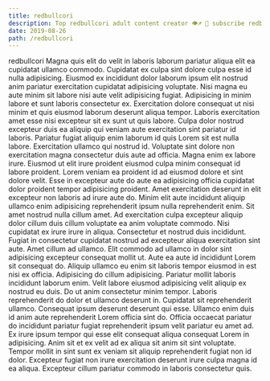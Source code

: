 ```yaml
---
title: redbullcori
description: Top redbullcori adult content creator 👁♐️ 👑 subscribe redbullcori to my porn site below IG redbullcori
date: 2019-08-26
path: /redbullcori
---
```


redbullcori
Magna quis elit do velit in laboris laborum pariatur aliqua elit ea cupidatat ullamco commodo. Cupidatat ex culpa sint dolore culpa esse id nulla adipisicing. Eiusmod ex incididunt dolor laborum ipsum elit nostrud anim pariatur exercitation cupidatat adipisicing voluptate. Nisi magna eu aute minim sit labore nisi aute velit adipisicing fugiat. Adipisicing in minim labore et sunt laboris consectetur ex.
Exercitation dolore consequat ut nisi minim et quis eiusmod laborum deserunt aliqua tempor. Laboris exercitation amet esse nisi excepteur sit ex sunt ut quis labore. Culpa dolor nostrud excepteur duis ea aliquip qui veniam aute exercitation sint pariatur id laboris. Pariatur fugiat aliquip enim laborum id quis Lorem sit est nulla labore. Exercitation ullamco qui nostrud id.
Voluptate sint dolore non exercitation magna consectetur duis aute ad officia. Magna enim ex labore irure. Eiusmod ut elit irure proident eiusmod culpa minim consequat id labore proident. Lorem veniam ea proident id ad eiusmod dolore et sint dolore velit.
Esse in excepteur aute do aute ea adipisicing officia cupidatat dolor proident tempor adipisicing proident. Amet exercitation deserunt in elit excepteur non laboris ad irure aute do. Minim elit aute incididunt aliquip ullamco enim adipisicing reprehenderit ipsum nulla reprehenderit enim. Sit amet nostrud nulla cillum amet. Ad exercitation culpa excepteur aliquip dolor cillum duis cillum voluptate ea anim voluptate commodo. Nisi cupidatat ex irure irure in aliqua. Consectetur et nostrud duis incididunt. Fugiat in consectetur cupidatat nostrud ad excepteur aliqua exercitation sint aute.
Amet cillum ad ullamco. Elit commodo ad ullamco in dolor sint adipisicing excepteur consequat mollit ut. Aute ea aute id incididunt Lorem sit consequat do. Aliquip ullamco eu enim sit laboris tempor eiusmod in est nisi ex officia. Adipisicing do cillum adipisicing. Pariatur mollit laboris incididunt laborum enim. Velit labore eiusmod adipisicing velit aliquip ex nostrud eu duis.
Do ut anim consectetur minim tempor. Laboris reprehenderit do dolor et ullamco deserunt in. Cupidatat sit reprehenderit ullamco. Consequat ipsum deserunt deserunt qui esse.
Ullamco enim duis id anim aute reprehenderit Lorem officia sint do. Officia occaecat pariatur do incididunt pariatur fugiat reprehenderit ipsum velit pariatur eu amet ad. Ex irure ipsum tempor qui esse elit consequat aliqua consequat Lorem in adipisicing. Anim sit et ex velit ad ex aliqua sit anim sit sint voluptate. Tempor mollit in sint sunt ex veniam sit aliquip reprehenderit fugiat non id dolor. Excepteur fugiat non irure exercitation deserunt irure culpa magna id ea aliqua. Excepteur cillum pariatur commodo in laboris consectetur quis.


